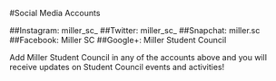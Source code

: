 #Social Media Accounts

##Instagram: miller_sc_
##Twitter: miller_sc_
##Snapchat: miller.sc
##Facebook: Miller SC
##Google+: Miller Student Council

Add Miller Student Council in any of the accounts above and you will receive updates on Student Council events and activities!
